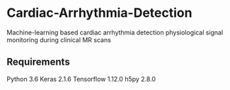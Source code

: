 # Cardiac-Arrhythmia-Detection
Machine-learning based cardiac arrhythmia detection physiological signal monitoring during clinical MR scans
## Requirements
Python 3.6
Keras 2.1.6
Tensorflow 1.12.0
h5py 2.8.0
